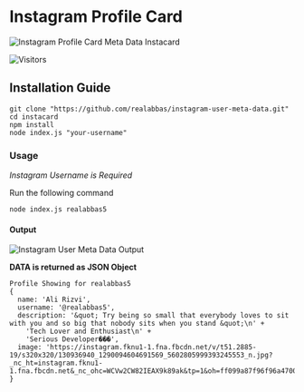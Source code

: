 # Instagram Profile Card

![Instagram Profile Card Meta Data Instacard](https://raw.githubusercontent.com/realabbas/instagram-user-meta-data/master/demo/instacard.png)

![Visitors](https://visitor-badge.glitch.me/badge?page_id=realabbas.instagram-user-meta-data)

## Installation Guide

```
git clone "https://github.com/realabbas/instagram-user-meta-data.git"
cd instacard
npm install
node index.js "your-username"
```

### Usage

*Instagram Username is Required*

Run the following command

``` node index.js realabbas5 ```

#### Output

![Instagram User Meta Data Output](./demo/output.png)

**DATA is returned as JSON Object**

```
Profile Showing for realabbas5
{
  name: 'Ali Rizvi',
  username: '@realabbas5',
  description: '&quot; Try being so small that everybody loves to sit with you and so big that nobody sits when you stand &quot;\n' +
    'Tech Lover and Enthusiast\n' +
    'Serious Developer���',
  image: 'https://instagram.fknu1-1.fna.fbcdn.net/v/t51.2885-19/s320x320/130936940_1290094604691569_5602805999393245553_n.jpg?_nc_ht=instagram.fknu1-1.fna.fbcdn.net&_nc_ohc=WCVw2CW82IEAX9k89ak&tp=1&oh=ff099a87f96f96a4700f7a2cf660f508&oe=6016294D'
}
```
